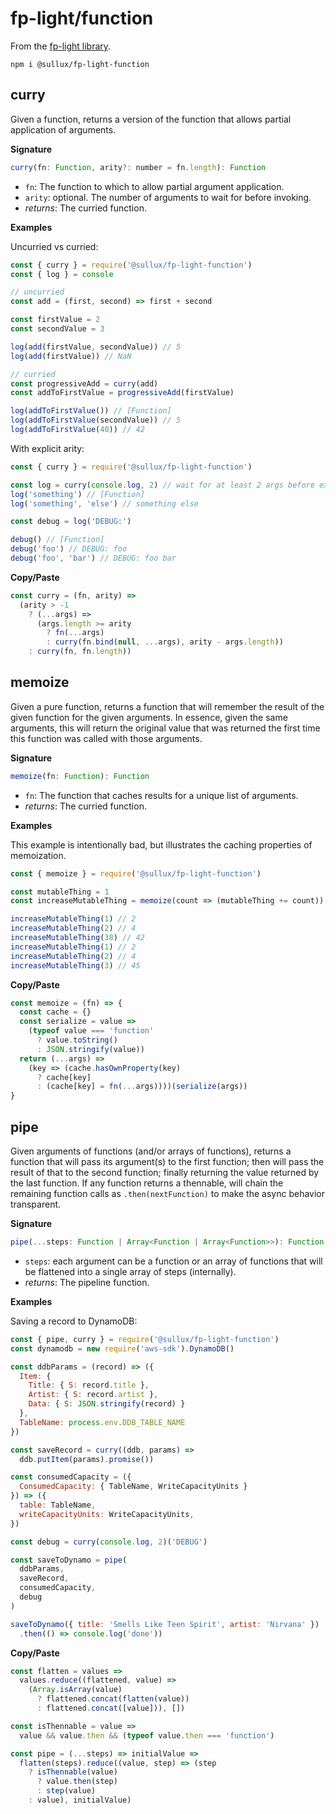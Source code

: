 # fp-light/function

From the [fp-light library](https://github.com/sullux/fp-light).

`npm i @sullux/fp-light-function`

## curry

Given a function, returns a version of the function that allows partial application of arguments.

**Signature**

```javascript
curry(fn: Function, arity?: number = fn.length): Function
```

* `fn`: The function to which to allow partial argument application.
* `arity`: optional. The number of arguments to wait for before invoking.
* _returns_: The curried function.

**Examples**

Uncurried vs curried:

```javascript
const { curry } = require('@sullux/fp-light-function')
const { log } = console

// uncurried
const add = (first, second) => first + second

const firstValue = 2
const secondValue = 3

log(add(firstValue, secondValue)) // 5
log(add(firstValue)) // NaN

// curried
const progressiveAdd = curry(add)
const addToFirstValue = progressiveAdd(firstValue)

log(addToFirstValue()) // [Function]
log(addToFirstValue(secondValue)) // 5
log(addToFirstValue(40)) // 42
```

With explicit arity:

```javascript
const { curry } = require('@sullux/fp-light-function')

const log = curry(console.log, 2) // wait for at least 2 args before executing
log('something') // [Function]
log('something', 'else') // something else

const debug = log('DEBUG:')

debug() // [Function]
debug('foo') // DEBUG: foo
debug('foo', 'bar') // DEBUG: foo bar
```

**Copy/Paste**

```javascript
const curry = (fn, arity) =>
  (arity > -1
    ? (...args) =>
      (args.length >= arity
        ? fn(...args)
        : curry(fn.bind(null, ...args), arity - args.length))
    : curry(fn, fn.length))
```

## memoize

Given a pure function, returns a function that will remember the result of the given function for the given arguments. In essence, given the same arguments, this will return the original value that was returned the first time this function was called with those arguments.

**Signature**

```javascript
memoize(fn: Function): Function
```

* `fn`: The function that caches results for a unique list of arguments.
* _returns_: The curried function.

**Examples**

This example is intentionally bad, but illustrates the caching properties of memoization.

```javascript
const { memoize } = require('@sullux/fp-light-function')

const mutableThing = 1
const increaseMutableThing = memoize(count => (mutableThing += count))

increaseMutableThing(1) // 2
increaseMutableThing(2) // 4
increaseMutableThing(38) // 42
increaseMutableThing(1) // 2
increaseMutableThing(2) // 4
increaseMutableThing(3) // 45
```

**Copy/Paste**

```javascript
const memoize = (fn) => {
  const cache = {}
  const serialize = value =>
    (typeof value === 'function'
      ? value.toString()
      : JSON.stringify(value))
  return (...args) =>
    (key => (cache.hasOwnProperty(key)
      ? cache[key]
      : (cache[key] = fn(...args))))(serialize(args))
}
```

## pipe

Given arguments of functions (and/or arrays of functions), returns a function that will pass its argument(s) to the first function; then will pass the result of that to the second function; finally returning the value returned by the last function. If any function returns a thennable, will chain the remaining function calls as `.then(nextFunction)` to make the async behavior transparent.

**Signature**

```javascript
pipe(...steps: Function | Array<Function | Array<Function>>): Function
```

* `steps`: each argument can be a function or an array of functions that will be flattened into a single array of steps (internally).
* _returns_: The pipeline function.

**Examples**

Saving a record to DynamoDB:

```javascript
const { pipe, curry } = require('@sullux/fp-light-function')
const dynamodb = new require('aws-sdk').DynamoDB()

const ddbParams = (record) => ({
  Item: {
    Title: { S: record.title },
    Artist: { S: record.artist },
    Data: { S: JSON.stringify(record) }
  },
  TableName: process.env.DDB_TABLE_NAME
})

const saveRecord = curry((ddb, params) =>
  ddb.putItem(params).promise())

const consumedCapacity = ({
  ConsumedCapacity: { TableName, WriteCapacityUnits }
}) => ({
  table: TableName,
  writeCapacityUnits: WriteCapacityUnits,
})

const debug = curry(console.log, 2)('DEBUG')

const saveToDynamo = pipe(
  ddbParams,
  saveRecord,
  consumedCapacity,
  debug
)

saveToDynamo({ title: 'Smells Like Teen Spirit', artist: 'Nirvana' })
  .then(() => console.log('done'))
```

**Copy/Paste**

```javascript
const flatten = values =>
  values.reduce((flattened, value) =>
    (Array.isArray(value)
      ? flattened.concat(flatten(value))
      : flattened.concat([value])), [])

const isThennable = value =>
  value && value.then && (typeof value.then === 'function')

const pipe = (...steps) => initialValue =>
  flatten(steps).reduce((value, step) => (step
    ? isThennable(value)
      ? value.then(step)
      : step(value)
    : value), initialValue)
```
